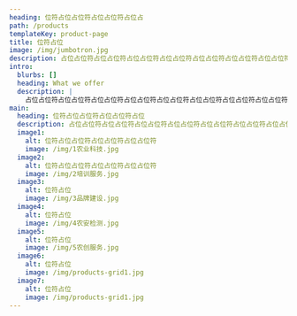 ```yaml
---
heading: 位符占位占位符占位占位符占位占
path: /products
templateKey: product-page
title: 位符占位
image: /img/jumbotron.jpg
description: 占位占位符占位占位符占位占位符占位占位符占位占位符占位占位符占位占位符占位占位符占位占位符占位占位符
intro:
  blurbs: []
  heading: What we offer
  description: |
    占位占位符占位占位符占位占位符占位占位符占位占位符占位占位符占位占位符占位占位符占位占位符占位占位符
main:
  heading: 位符占位占位符占位占位符占位
  description: 占位占位符占位占位符占位占位符占位占位符占位占位符占位占位符占位占位符占位占位符占位占位符占位占位符
  image1:
    alt: 位符占位占位符占位占位符占位占位符
    image: /img/1农业科技.jpg
  image2:
    alt: 位符占位占位符占位占位符占位占位符
    image: /img/2培训服务.jpg
  image3:
    alt: 位符占位
    image: /img/3品牌建设.jpg
  image4:
    alt: 位符占位
    image: /img/4农安检测.jpg
  image5:
    alt: 位符占位
    image: /img/5农创服务.jpg
  image6:
    alt: 位符占位
    image: /img/products-grid1.jpg
  image7:
    alt: 位符占位
    image: /img/products-grid1.jpg
---
```

